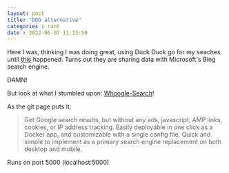 ```yaml
---
layout: post
title: "DDG alternative" 
categories : rant
date : 2022-06-07 11:13:50
---
```

Here I was, thinking I was doing great, using Duck Duck go for my seaches until [this](https://techcrunch.com/2022/05/24/ddg-microsoft-tracking-blocking-limit/?guccounter=1) happened. Turns out they are sharing data with Microsoft's Bing search engine.

DAMN!

But look at what I stumbled upon: [Whoogle-Search](https://github.com/benbusby/whoogle-search)! 

As the git page puts it: 
> Get Google search results, but without any ads, javascript, AMP links, cookies, or IP address tracking. Easily deployable in one click as a Docker app, and customizable with a single config file. Quick and simple to implement as a primary search engine replacement on both desktop and mobile.

Runs on port 5000 (localhost:5000)
